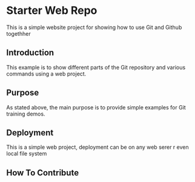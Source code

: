 # Starter Web Repo

This is a simple website project for showing how to use Git and Github togethher

## Introduction

This example is to show different parts of the Git repository and various commands using a web project.

## Purpose

As stated above, the main purpose is to provide simple examples for Git training demos.

## Deployment

This is a simple web project, deployment can be on any web serer r even local file system



## How To Contribute
